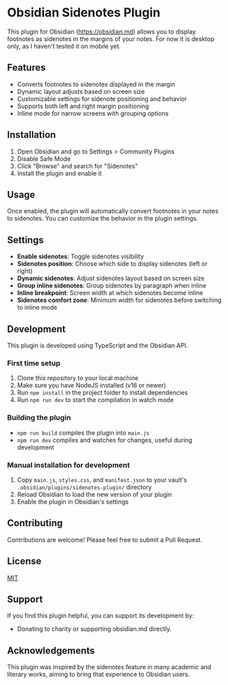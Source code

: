 # Obsidian Sidenotes Plugin

This plugin for Obsidian (https://obsidian.md) allows you to display footnotes as sidenotes in the margins of your notes. For now it is desktop only, as I haven't tested it on mobile yet.

## Features

- Converts footnotes to sidenotes displayed in the margin
- Dynamic layout adjusts based on screen size
- Customizable settings for sidenote positioning and behavior
- Supports both left and right margin positioning
- Inline mode for narrow screens with grouping options

## Installation

1. Open Obsidian and go to Settings > Community Plugins
2. Disable Safe Mode
3. Click "Browse" and search for "Sidenotes"
4. Install the plugin and enable it

## Usage

Once enabled, the plugin will automatically convert footnotes in your notes to sidenotes. You can customize the behavior in the plugin settings.

## Settings

- **Enable sidenotes**: Toggle sidenotes visibility
- **Sidenotes position**: Choose which side to display sidenotes (left or right)
- **Dynamic sidenotes**: Adjust sidenotes layout based on screen size
- **Group inline sidenotes**: Group sidenotes by paragraph when inline
- **Inline breakpoint**: Screen width at which sidenotes become inline
- **Sidenotes comfort zone**: Minimum width for sidenotes before switching to inline mode

## Development

This plugin is developed using TypeScript and the Obsidian API.

### First time setup

1. Clone this repository to your local machine
2. Make sure you have NodeJS installed (v16 or newer)
3. Run `npm install` in the project folder to install dependencies
4. Run `npm run dev` to start the compilation in watch mode

### Building the plugin

- `npm run build` compiles the plugin into `main.js`
- `npm run dev` compiles and watches for changes, useful during development

### Manual installation for development

1. Copy `main.js`, `styles.css`, and `manifest.json` to your vault's `.obsidian/plugins/sidenotes-plugin/` directory
2. Reload Obsidian to load the new version of your plugin
3. Enable the plugin in Obsidian's settings

## Contributing

Contributions are welcome! Please feel free to submit a Pull Request.

## License

[MIT](LICENSE)

## Support

If you find this plugin helpful, you can support its development by:

- Donating to charity or supporting obsidian.md directly.

## Acknowledgements

This plugin was inspired by the sidenotes feature in many academic and literary works, aiming to bring that experience to Obsidian users.